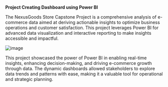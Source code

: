 **Project Creating Dashboard using Power BI**

The NexusGoods Store Capstone Project is a comprehensive analysis of e-commerce data aimed at deriving actionable insights to optimize business operations and customer satisfaction. This project leverages Power BI for advanced data visualization and interactive reporting to make insights accessible and impactful.

![image](https://github.com/user-attachments/assets/f7fba908-e13a-4c0e-84e1-3e4b181a5724)  


This project showcased the power of Power BI in enabling real-time insights, enhancing decision-making, and driving e-commerce growth through data. The dynamic dashboards allowed stakeholders to explore data trends and patterns with ease, making it a valuable tool for operational and strategic planning.


